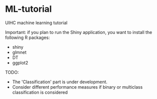 # ML-tutorial
UIHC machine learning tutorial

Important: if you plan to run the Shiny application, you want to install the following R packages:
* shiny
* glmnet
* DT
* ggplot2


TODO:

* The 'Classification' part is under development.
* Consider different performance measures if binary or multiclass classification is considered

